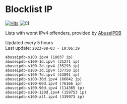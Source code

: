 # Blocklist IP

[![Hits](https://hits.seeyoufarm.com/api/count/incr/badge.svg?url=https%3A%2F%2Fgithub.com%2Fborestad%2Fblocklist-ip%2F&count_bg=%2379C83D&title_bg=%23555555&icon=&icon_color=%23E7E7E7&title=hits&edge_flat=false)](https://hits.seeyoufarm.com)  ![CI](https://img.shields.io/github/workflow/status/borestad/blocklist-ip/CI?style=flat-square)

Lists with worst IPv4 offenders, provided by [AbuseIPDB](https://www.abuseipdb.com/)

<!-- FOOTER-PLACEHOLDER -->
Updated every 5 hours<br>
Last update: `2023-08-03 - 10:06:39`
```
abuseipdb-s100.ipv4 (18037 ip)
abuseipdb-s100-1d.ipv4 (31271 ip)
abuseipdb-s100-2d.ipv4 (35293 ip)
abuseipdb-s100-3d.ipv4 (37750 ip)
abuseipdb-s100-7d.ipv4 (43891 ip)
abuseipdb-s100-30d.ipv4 (66042 ip)
abuseipdb-s100-60d.ipv4 (76166 ip)
abuseipdb-s100-90d.ipv4 (114365 ip)
abuseipdb-s100-120d.ipv4 (159753 ip)
abuseipdb-s100-all.ipv4 (339973 ip)
```
